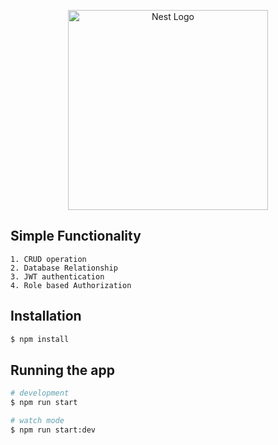<p align="center">
  <a href="http://nestjs.com/" target="blank"><img src="https://nestjs.com/img/logo_text.svg" width="320" alt="Nest Logo" /></a>
</p>

## Simple Functionality
```
1. CRUD operation
2. Database Relationship
3. JWT authentication
4. Role based Authorization
```

## Installation

```bash
$ npm install
```

## Running the app

```bash
# development
$ npm run start

# watch mode
$ npm run start:dev
